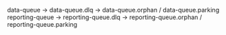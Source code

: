 data-queue           → data-queue.dlq           → data-queue.orphan / data-queue.parking
reporting-queue      → reporting-queue.dlq      → reporting-queue.orphan / reporting-queue.parking
